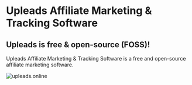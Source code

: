 # Upleads Affiliate Marketing & Tracking Software

## Upleads is free & open-source (FOSS)!
Upleads Affiliate Marketing & Tracking Software is a free and open-source affiliate marketing software.

![upleads.online](https://i.imgur.com/TjlRFxC.png)
